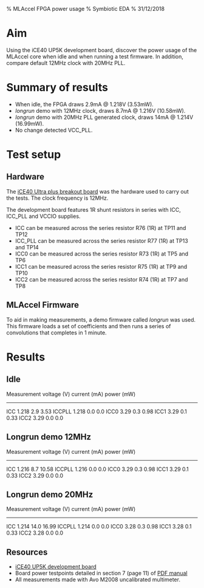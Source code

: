 % MLAccel FPGA power usage 
% Symbiotic EDA
% 31/12/2018

# Aim

Using the iCE40 UP5K development board, discover the power usage of the MLAccel core when idle and when running a test firmware.
In addition, compare default 12MHz clock with 20MHz PLL.

# Summary of results

* When idle, the FPGA draws 2.9mA @ 1.218V (3.53mW). 
* _longrun_ demo with 12MHz clock, draws 8.7mA @ 1.216V (10.58mW).
* _longrun_ demo with 20MHz PLL generated clock, draws 14mA @ 1.214V (16.99mW).
* No change detected VCC_PLL.

# Test setup

## Hardware

The [iCE40 Ultra plus breakout board](https://www.latticesemi.com/Products/DevelopmentBoardsAndKits/iCE40UltraPlusBreakoutBoard) was the hardware used to carry out the tests. The clock frequency is 12MHz.

The development board features 1R shunt resistors in series with ICC, ICC_PLL and VCCIO supplies.

* ICC can be measured across the series resistor R76 (1R) at TP11 and TP12
* ICC_PLL can be measured across the series resistor R77 (1R) at TP13 and TP14
* ICC0 can be measured across the series resistor R73 (1R) at TP5 and TP6
* ICC1 can be measured across the series resistor R75 (1R) at TP9 and TP10
* ICC2 can be measured across the series resistor R74 (1R) at TP7 and TP8

## MLAccel Firmware

To aid in making measurements, a demo firmware called _longrun_ was used. 
This firmware loads a set of coefficients and then runs a series of convolutions that completes in 1 minute.

# Results

## Idle 

Measurement  voltage (V)  current (mA)  power (mW)
-----------  -----------  ------------  -----------
ICC          1.218        2.9           3.53
ICCPLL       1.218        0.0           0.0
ICC0         3.29         0.3           0.98
ICC1         3.29         0.1           0.33
ICC2         3.29         0.0           0.0

## Longrun demo 12MHz

Measurement  voltage (V)  current (mA)  power (mW)
-----------  -----------  ------------  -----------
ICC          1.216        8.7           10.58
ICCPLL       1.216        0.0           0.0
ICC0         3.29         0.3           0.98
ICC1         3.29         0.1           0.33
ICC2         3.29         0.0           0.0

## Longrun demo 20MHz

Measurement  voltage (V)  current (mA)  power (mW)
-----------  -----------  ------------  -----------
ICC          1.214        14.0          16.99
ICCPLL       1.214        0.0           0.0
ICC0         3.28         0.3           0.98
ICC1         3.28         0.1           0.33
ICC2         3.28         0.0           0.0

## Resources

* [iCE40 UP5K development board](https://www.latticesemi.com/Products/DevelopmentBoardsAndKits/iCE40UltraPlusBreakoutBoard)
* Board power testpoints detailed in section 7 (page 11) of [PDF manual](https://www.latticesemi.com/view_document?document_id=51987)
* All measurements made with Avo M2008 uncalibrated multimeter.
